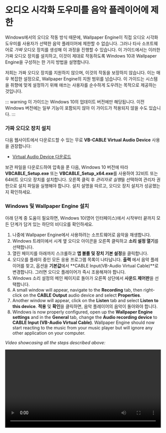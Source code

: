 # 오디오 시각화 도우미를 음악 플레이어에 제한

Windows에서의 오디오 작동 방식 때문에, Wallpaper Engine이 직접 오디오 시각화 도우미를 사용자가 선택한 음악 플레이어에 제한할 수 없습니다. 그러나 타사 소프트웨어로 *가짜* 오디오 장치를 생성해 이 과정을 진행할 수 있습니다. 이 가이드에서는 이러한 가짜 오디오 장치를 설치하고, 이것이 제대로 작동하도록 Windows 10과 Wallpaper Engine을 구성하는 한 가지 방법을 설명합니다.

저희는 가짜 오디오 장치를 지원하지 않으며, 이것의 작동을 보장하지 않습니다. 이는 매우 복잡한 설정으로, Wallpaper Engine의 지원 범위를 넘습니다. 이 가이드는 시스템을 취향에 맞게 설정하기 위해 애쓰는 사용자를 순수하게 도우려는 목적으로 제공하는 것입니다.

::: warning
이 가이드는 Windows 10의 업데이트 버전에만 해당됩니다. 이전 Windows 버전에는 일부 기능이 포함되지 않아 이 가이드가 적용되지 않을 수도 있습니다.
:::

### 가짜 오디오 장치 설치

다음 웹사이트에서 다운로드할 수 있는 무료 **VB-CABLE Virtual Audio Device** 사용을 권장합니다:

* [Virtual Audio Device 다운로드](https://www.vb-audio.com/Cable/)

보관 파일을 다운로드하여 압축을 푼 다음, Windows 10 버전에 따라 **VBCABLE_Setup.exe** 또는 **VBCABLE_Setup_x64.exe**를 사용하여 32비트 또는 64비트 오디오 장치를 설치합니다. 오른쪽 클릭 후 *관리자로 실행*을 선택하여 관리자 권한으로 설치 파일을 실행해야 합니다. 설치 설명을 따르고, 오디오 장치 설치가 성공했는지 확인하세요.

### Windows 및 Wallpaper Engine 설치

아래 단계 중 도움이 필요하면, Windows 10(영어 인터페이스)에서 시작부터 끝까지 모든 단계가 담겨 있는 하단의 비디오를 확인하세요.

1. 나중에 Wallpaper Engine에서 사용하려는 소프트웨어로 음악을 재생합니다.
2. Windows 트레이에서 시계 옆 오디오 아이콘을 오른쪽 클릭하고 **소리 설정 열기**를 선택합니다.
3. 열린 페이지를 아래까지 스크롤하고 **앱 볼륨 및 장치 기본 설정**을 클릭합니다.
4. 오디오를 플레이 중인 모든 응용 프로그램 목록이 나타납니다. **출력** 에서 음악 플레이어를 찾고, 옵션을 **기본값**에서 **CABLE Input(VB-Audio Virtual Cable)**로 변경합니다. 그러면 오디오 플레이어가 즉시 조용해져야 합니다.
5. Windows 소리 설정의 메인 페이지로 돌아가 오른쪽 상단에서 **사운드 제어판**을 선택합니다.
6. A small window will appear, navigate to the **Recording** tab, then right-click on the **CABLE Output** audio device and select **Properties**.
7. Another window will appear, click on the **Listen** tab and select **Listen to this device**. **적용** 및 **확인**을 클릭하면, 음악 플레이어의 음악이 돌아와야 합니다.
8. Windows is now properly configured, open up the **Wallpaper Engine settings** and in the **General** tab, change the **Audio recording device** to **CABLE Input (VB-Audio Virtual Cable)**. Wallpaper Engine should now start reacting to the music from your music player but will ignore any other application on your computer.

*Video showcasing all the steps described above:*

<video width="100%" controls>
  <source src="/videos/audioinputdevice.mp4" type="video/mp4">
  Your browser does not support the video tag.
</video>
